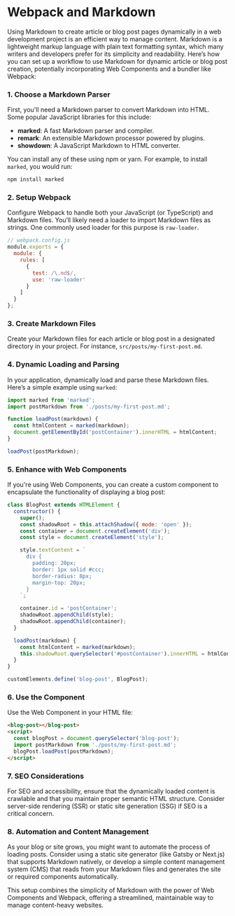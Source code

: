 # Webpack and Markdown
Using Markdown to create article or blog post pages dynamically in a web development project is an efficient way to manage content. Markdown is a lightweight markup language with plain text formatting syntax, which many writers and developers prefer for its simplicity and readability. Here’s how you can set up a workflow to use Markdown for dynamic article or blog post creation, potentially incorporating Web Components and a bundler like Webpack:

### 1. **Choose a Markdown Parser**
First, you'll need a Markdown parser to convert Markdown into HTML. Some popular JavaScript libraries for this include:

- **marked**: A fast Markdown parser and compiler.
- **remark**: An extensible Markdown processor powered by plugins.
- **showdown**: A JavaScript Markdown to HTML converter.

You can install any of these using npm or yarn. For example, to install `marked`, you would run:

```bash
npm install marked
```

### 2. **Setup Webpack**
Configure Webpack to handle both your JavaScript (or TypeScript) and Markdown files. You’ll likely need a loader to import Markdown files as strings. One commonly used loader for this purpose is `raw-loader`.

```javascript
// webpack.config.js
module.exports = {
  module: {
    rules: [
      {
        test: /\.md$/,
        use: 'raw-loader'
      }
    ]
  }
};
```

### 3. **Create Markdown Files**
Create your Markdown files for each article or blog post in a designated directory in your project. For instance, `src/posts/my-first-post.md`.

### 4. **Dynamic Loading and Parsing**
In your application, dynamically load and parse these Markdown files. Here’s a simple example using `marked`:

```javascript
import marked from 'marked';
import postMarkdown from './posts/my-first-post.md';

function loadPost(markdown) {
  const htmlContent = marked(markdown);
  document.getElementById('postContainer').innerHTML = htmlContent;
}

loadPost(postMarkdown);
```

### 5. **Enhance with Web Components**
If you're using Web Components, you can create a custom component to encapsulate the functionality of displaying a blog post:

```javascript
class BlogPost extends HTMLElement {
  constructor() {
    super();
    const shadowRoot = this.attachShadow({ mode: 'open' });
    const container = document.createElement('div');
    const style = document.createElement('style');

    style.textContent = `
      div {
        padding: 20px;
        border: 1px solid #ccc;
        border-radius: 8px;
        margin-top: 20px;
      }
    `;

    container.id = 'postContainer';
    shadowRoot.appendChild(style);
    shadowRoot.appendChild(container);
  }

  loadPost(markdown) {
    const htmlContent = marked(markdown);
    this.shadowRoot.querySelector('#postContainer').innerHTML = htmlContent;
  }
}

customElements.define('blog-post', BlogPost);
```

### 6. **Use the Component**
Use the Web Component in your HTML file:

```html
<blog-post></blog-post>
<script>
  const blogPost = document.querySelector('blog-post');
  import postMarkdown from './posts/my-first-post.md';
  blogPost.loadPost(postMarkdown);
</script>
```

### 7. **SEO Considerations**
For SEO and accessibility, ensure that the dynamically loaded content is crawlable and that you maintain proper semantic HTML structure. Consider server-side rendering (SSR) or static site generation (SSG) if SEO is a critical concern.

### 8. **Automation and Content Management**
As your blog or site grows, you might want to automate the process of loading posts. Consider using a static site generator (like Gatsby or Next.js) that supports Markdown natively, or develop a simple content management system (CMS) that reads from your Markdown files and generates the site or required components automatically.

This setup combines the simplicity of Markdown with the power of Web Components and Webpack, offering a streamlined, maintainable way to manage content-heavy websites.